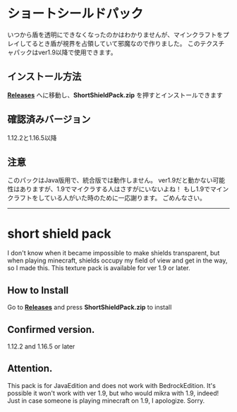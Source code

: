 # ショートシールドパック

いつから盾を透明にできなくなったのかはわかりませんが、マインクラフトをプレイしてるとき盾が視界を占領していて邪魔なので作りました。 このテクスチャパックはver1.9以降で使用できます。


## インストール方法

**[Releases](https://github.com/4aAru/short-shield-pack/releases)** へに移動し、**ShortShieldPack.zip** を押すとインストールできます


## 確認済みバージョン

1.12.2と1.16.5以降

## 注意

このパックはJava版用で、統合版では動作しません。
ver1.9だと動かない可能性はありますが、1.9でマイクラする人はさすがにいないよね！ もし1.9でマインクラフトをしている人がいた時のために一応謝ります。 ごめんなさい。

-----

# short shield pack

I don't know when it became impossible to make shields transparent, but when playing minecraft, shields occupy my field of view and get in the way, so I made this.
This texture pack is available for ver 1.9 or later.

## How to Install
Go to **[Releases](https://github.com/4aAru/short-shield-pack/releases)** and press **ShortShieldPack.zip** to install

## Confirmed version.

1.12.2 and 1.16.5 or later

## Attention.

This pack is for JavaEdition and does not work with BedrockEdition.
It's possible it won't work with ver 1.9, but who would mikra with 1.9, indeed!
Just in case someone is playing minecraft on 1.9, I apologize.
Sorry.
